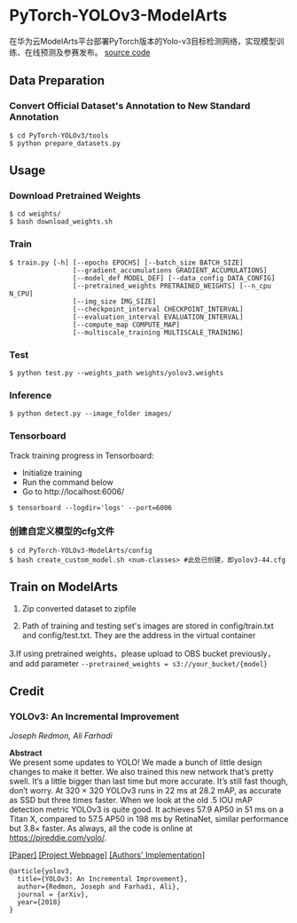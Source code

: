 # PyTorch-YOLOv3-ModelArts
在华为云ModelArts平台部署PyTorch版本的Yolo-v3目标检测网络，实现模型训练、在线预测及参赛发布。
[source code](https://github.com/eriklindernoren/PyTorch-YOLOv3)

## Data Preparation
### Convert Official Dataset's Annotation to New Standard Annotation
```
$ cd PyTorch-YOLOv3/tools
$ python prepare_datasets.py
```

## Usage
### Download Pretrained Weights
```
$ cd weights/
$ bash download_weights.sh
```

### Train
```
$ train.py [-h] [--epochs EPOCHS] [--batch_size BATCH_SIZE]
                [--gradient_accumulations GRADIENT_ACCUMULATIONS]
                [--model_def MODEL_DEF] [--data_config DATA_CONFIG]
                [--pretrained_weights PRETRAINED_WEIGHTS] [--n_cpu N_CPU]
                [--img_size IMG_SIZE]
                [--checkpoint_interval CHECKPOINT_INTERVAL]
                [--evaluation_interval EVALUATION_INTERVAL]
                [--compute_map COMPUTE_MAP]
                [--multiscale_training MULTISCALE_TRAINING]
```

### Test
```
$ python test.py --weights_path weights/yolov3.weights
```

### Inference
```
$ python detect.py --image_folder images/
```

### Tensorboard
Track training progress in Tensorboard:
- Initialize training
- Run the command below
- Go to http://localhost:6006/
```
$ tensorboard --logdir='logs' --port=6006
```

### 创建自定义模型的cfg文件
```
$ cd PyTorch-YOLOv3-ModelArts/config
$ bash create_custom_model.sh <num-classes> #此处已创建，即yolov3-44.cfg
```

## Train on ModelArts
1. Zip converted dataset to zipfile

2. Path of training and testing set's images are stored in config/train.txt and config/test.txt.
 They are the address in the virtual container

3.If using pretrained weights，please upload to OBS bucket previously，and add parameter
`--pretrained_weights = s3://your_bucket/{model}`


## Credit
### YOLOv3: An Incremental Improvement
_Joseph Redmon, Ali Farhadi_ <br>

**Abstract** <br>
We present some updates to YOLO! We made a bunch
of little design changes to make it better. We also trained
this new network that’s pretty swell. It’s a little bigger than
last time but more accurate. It’s still fast though, don’t
worry. At 320 × 320 YOLOv3 runs in 22 ms at 28.2 mAP,
as accurate as SSD but three times faster. When we look
at the old .5 IOU mAP detection metric YOLOv3 is quite
good. It achieves 57.9 AP50 in 51 ms on a Titan X, compared
to 57.5 AP50 in 198 ms by RetinaNet, similar performance
but 3.8× faster. As always, all the code is online at
https://pjreddie.com/yolo/.

[[Paper]](https://pjreddie.com/media/files/papers/YOLOv3.pdf)
[[Project Webpage]](https://pjreddie.com/darknet/yolo/)
[[Authors' Implementation]](https://github.com/pjreddie/darknet)

```
@article{yolov3,
  title={YOLOv3: An Incremental Improvement},
  author={Redmon, Joseph and Farhadi, Ali},
  journal = {arXiv},
  year={2018}
}
```

